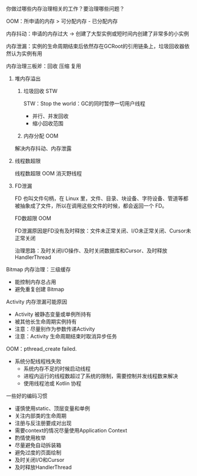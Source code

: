 你做过哪些内存治理相关的工作？要治理哪些问题？

OOM：所申请的内存 > 可分配内存 - 已分配内存

内存抖动：申请的内存过大 -> 创建了大型实例或短时间内创建了非常多的小实例

内存泄漏：实例的生命周期结束后依然存在GCRoot的引用链条上，垃圾回收器依然认为实例有用

内存治理三板斧：回收 压缩 复用

1. 堆内存溢出

   1. 垃圾回收 STW

       STW：Stop the world：GC的同时暂停一切用户线程

      - 并行、并发回收
      - 缩小回收范围

   2. 内存分配 OOM 

   解决内存抖动、内存泄露

2. 线程数超限

   线程数超限 OOM 消灭野线程

3. FD泄漏

   FD 也叫文件句柄，在 Linux 里，文件、目录、块设备、字符设备、管道等都被抽象成了文件，所以在调用这些文件的时候，都会返回一个 FD。

   FD数超限 OOM

   FD泄漏原因是FD没有及时释放：文件未正常关闭、I/O未正常关闭、Cursor未正常关闭

   治理思路：及时关闭I/O操作、及时关闭数据库和Cursor、及时释放HandlerThread




Bitmap 内存治理：三级缓存

- 能控制内存总占用
- 避免重复创建 Bitmap

Activity 内存泄漏可能原因

- Activity 被静态变量或单例所持有
- 被其他长生命周期实例持有
- 注意：尽量别作为参数传递Activity
- 注意：Activity 生命周期结束时取消异步任务

OOM：pthread_create failed.

- 系统分配线程栈失败
  - 系统内存不足的时候启动线程
  - 进程内运行的线程数超过了系统的限制，需要控制并发线程数来解决
  - 使用线程池或 Kotlin 协程



一些好的编码习惯

- 谨慎使用static、顶层变量和单例
- 关注内部类的生命周期
- 注册与反注册要成对出现
- 需要context的情况尽量使用Application Context
- 酌情使用枚举
- 尽量避免自动拆装箱
- 避免过度的页面绘制
- 及时关闭I/O和Cursor
- 及时释放HandlerThread
